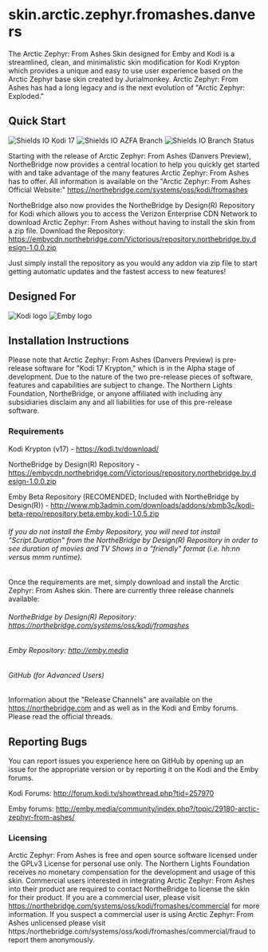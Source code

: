 # skin.arctic.zephyr.fromashes.danvers
The Arctic Zephyr: From Ashes Skin designed for Emby and Kodi is a streamlined, clean, and minimalistic skin modification for Kodi Krypton which provides a unique and easy to use user experience based on the Arctic Zephyr base skin created by Jurialmonkey. Arctic Zephyr: From Ashes has had a long legacy and is the next evolution of "Arctic Zephyr: Exploded."

## Quick Start
![Shields IO Kodi 17](https://img.shields.io/badge/Kodi-17-blue.svg) ![Shields IO AZFA Branch](https://img.shields.io/badge/Arctic%20Zephyr%3A%20From%20Ashes-Danvers%20(4.9.90--alpha)-blue.svg) ![Shields IO Branch Status](https://img.shields.io/badge/Danvers%20Preview-Alpha%208-red.svg)

Starting with the release of Arctic Zephyr: From Ashes (Danvers Preview), NortheBridge now provides a central location to help you quickly get started with and take advantage of the many features Arctic Zephyr: From Ashes has to offer. All information is available on the "Arctic Zephyr: From Ashes Official Website:"
https://northebridge.com/systems/oss/kodi/fromashes

NortheBridge also now provides the NortheBridge by Design(R) Repository for Kodi which allows you to access the Verizon Enterprise CDN Network to download Arctic Zephyr: From Ashes without having to install the skin from a zip file.
Download the Repository: https://embycdn.northebridge.com/Victorious/repository.northebridge.by.design-1.0.0.zip

Just simply install the repository as you would any addon via zip file to start getting automatic updates and the fastest access to new features!

## Designed For
![Kodi logo](https://raw.githubusercontent.com/xbmc/xbmc-forum/master/xbmc/images/logo-sbs-black.png) ![Emby logo](http://emby.media/community/public/style_images/logoemby.png)

## Installation Instructions
Please note that Arctic Zephyr: From Ashes (Danvers Preview) is pre-release software for "Kodi 17 Krypton," which is in the Alpha stage of development. Due to the nature of the two pre-release pieces of software, features and capabilities are subject to change. The Northern Lights Foundation, NortheBridge, or anyone affiliated with including any subsidiaries disclaim any and all liabilities for use of this pre-release software.

### Requirements
Kodi Krypton (v17) - https://kodi.tv/download/

NortheBridge by Design(R) Repository - https://embycdn.northebridge.com/Victorious/repository.northebridge.by.design-1.0.0.zip

Emby Beta Repository (RECOMENDED; Included with NortheBridge by Design(R)) - http://www.mb3admin.com/downloads/addons/xbmb3c/kodi-beta-repo/repository.beta.emby.kodi-1.0.5.zip

###### If you do not install the Emby Repository, you will need tot install "Script.Duration" from the NortheBridge by Design(R) Repository in order to see duration of movies and TV Shows in a "friendly" format (i.e. hh:nn versus mmm runtime).

Once the requirements are met, simply download and install the Arctic Zephyr: From Ashes skin. There are currently three release channels available:

###### NortheBridge by Design(R) Repository: https://northebridge.com/systems/oss/kodi/fromashes
###### Emby Repository: http://emby.media
###### GitHub (for Advanced Users)

Information about the "Release Channels" are available on the https://northebridge.com and as well as in the Kodi and Emby forums. Please read the official threads.

## Reporting Bugs
You can report issues you experience here on GitHub by opening up an issue for the appropriate version or by reporting it on the Kodi and the Emby forums.

Kodi Forums: http://forum.kodi.tv/showthread.php?tid=257970

Emby forums: http://emby.media/community/index.php?/topic/29180-arctic-zephyr-from-ashes/

### Licensing
Arctic Zephyr: From Ashes is free and open source software licensed under the GPLv3 License for personal use only. The Northern Lights Foundation receives no monetary compensation for the development and usage of this skin. Commercial users interested in integrating Arctic Zephyr: From Ashes into their product are required to contact NortheBridge to license the skin for their product. If you are a commercial user, please visit https://northebridge.com/systems/oss/kodi/fromashes/commercial for more information. If you suspect a commercial user is using Arctic Zephyr: From Ashes unlicensed please visit https:/northebridge.com/systems/oss/kodi/fromashes/commercial/fraud to report them anonymously.
